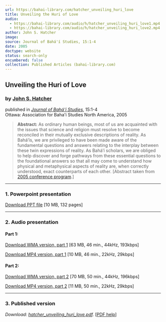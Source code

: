 ```yaml
---
url: https://bahai-library.com/hatcher_unveiling_huri_love
title: Unveiling the Huri of Love
audio:
  - https://bahai-library.com/audio/h/hatcher_unveiling_huri_love1.mp4
  - https://bahai-library.com/audio/h/hatcher_unveiling_huri_love2.mp4
author: John S. Hatcher
image: 
source: Journal of Bahá'í Studies, 15:1-4
date: 2005
doctype: website
status: search-only
encumbered: false
collection: Published Articles (bahai-library.com)
---
```



## Unveiling the Huri of Love

### by [John S. Hatcher](https://bahai-library.com/author/John+S.+Hatcher)

published in [_Journal of Bahá'í Studies_](https://bahai-library.com/series/JBS), 15:1-4  
Ottawa: Association for Baha'i Studies North America, 2005


> **Abstract:** As ordinary human beings, most of us are acquainted with the issues that science and religion must resolve to become reconciled in their mutually exclusive descriptions of reality. As Bahá’ís, we are privileged to have been made aware of the fundamental questions and answers relating to the interplay between these twin expressions of reality. As Bahá’í scholars, we are obliged to help discover and forge pathways from these essential questions to the foundational answers so that all may come to understand how physical and metaphysical aspects of reality are, when correctly understood, exact counterparts of each other. \[Abstract taken from [2005 conference program](https://bahai-library.com/pdf/a/abs_2005_conference_program.pdf).\]

* * *

### 1\. Powerpoint presentation

[Download PPT file](http://www.bahai-studies.ca/files/ABS2005BalyuziLecturePPT.ppt) \[10 MB, 132 pages\]

  

* * *

### 2\. Audio presentation

#### Part 1:

[Download WMA version, part 1](http://www.bahai-studies.ca/files/ABS2005-JohnHatcherpart1.wma) \[63 MB, 46 min., 44kHz, 193kbps\]

[Download MP4 version, part 1](https://bahai-library.com/audio/h/hatcher_unveiling_huri_love1.mp4) \[10 MB, 46 min., 22kHz, 29kbps\]

#### Part 2:

[Download WMA version, part 2](http://www.bahai-studies.ca/files/ABS2005-JohnHatcherpart2.wma) \[70 MB, 50 min., 44kHz, 196kbps\]

[Download MP4 version, part 2](https://bahai-library.com/audio/h/hatcher_unveiling_huri_love2.mp4) \[11 MB, 50 min., 22kHz, 29kbps\]

  

* * *

### 3\. Published version

_Download: [hatcher\_unveiling\_huri_love.pdf](https://bahai-library.com/pdf/h/hatcher_unveiling_huri_love.pdf)._ \[[PDF help](https://bahai-library.com/pdf/)\]